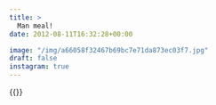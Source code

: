 ```yaml
---
title: >
  Man meal!
date: 2012-08-11T16:32:28+00:00

image: "/img/a66058f32467b69bc7e71da873ec03f7.jpg"
draft: false
instagram: true
---
```


{{<photo src="/img/a66058f32467b69bc7e71da873ec03f7.jpg">}}
